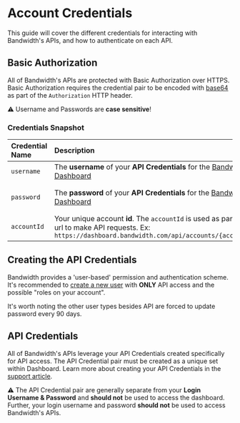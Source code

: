 



# Account Credentials 

This guide will cover the different credentials for interacting with Bandwidth's APIs, and how to authenticate on each API.

## Basic Authorization

All of Bandwidth's APIs are protected with Basic Authorization over HTTPS. Basic Authorization requires the credential pair to be encoded with [base64](https://en.wikipedia.org/wiki/Base64) as part of the `Authorization` HTTP header.

⚠️ Username and Passwords are **case sensitive**!

### Credentials Snapshot 

| Credential Name | Description                                                                                                                                                        | Example                                            |
|:----------------|:-------------------------------------------------------------------------------------------------------------------------------------------------------------------|:---------------------------------------------------|
| `username`      | The **username** of your **API Credentials** for the [Bandwidth Dashboard](https://dashboard.bandwidth.com)                                                        | `jdoe`                                             |
| `password`      | The **password** of your **API Credentials** for the  [Bandwidth Dashboard](https://dashboard.bandwidth.com)                                                       | `correct-horse-battery-staple`                     |
| `accountId`     | Your unique account **id**.  The `accountId` is used as part of the url to make API requests.  Ex: `https://dashboard.bandwidth.com/api/accounts/{accountId}/` | `920012`                                           |

## Creating the API Credentials

Bandwidth provides a 'user-based' permission and authentication scheme. It's recommended to [create a new user](https://support.bandwidth.com/hc/en-us/articles/115007187088-How-to-Create-New-Users-in-the-Bandwidth-Dashboard) with **ONLY** API access and the possible "roles on your account".

It's worth noting the other user types besides API are forced to update password every 90 days.

## API Credentials 

All of Bandwidth's APIs leverage your API Credentials created specifically for API access.  The API Credential pair must be created as a unique set within Dashboard. Learn more about creating your API Credentials in the [support article](https://support.bandwidth.com/hc/en-us/articles/115007187088-How-to-Create-New-Users-in-the-Bandwidth-Dashboard).

⚠️ The API Credential pair are generally separate from your **Login Username & Password** and **should not** be used to access the dashboard.  Further, your login username and password **should not** be used to access Bandwidth's APIs.


